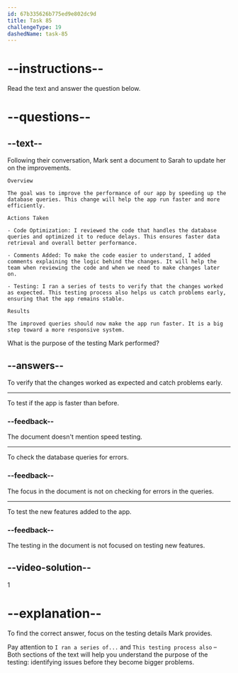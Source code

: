 ```yaml
---
id: 67b335626b775ed9e802dc9d
title: Task 85
challengeType: 19
dashedName: task-85
---
```


<!-- READING -->

# --instructions--

Read the text and answer the question below.

# --questions--

## --text--

Following their conversation, Mark sent a document to Sarah to update her on the improvements.

`Overview`

`The goal was to improve the performance of our app by speeding up the database queries. This change will help the app run faster and more efficiently.`

`Actions Taken`

`- Code Optimization: I reviewed the code that handles the database queries and optimized it to reduce delays. This ensures faster data retrieval and overall better performance.`

`- Comments Added: To make the code easier to understand, I added comments explaining the logic behind the changes. It will help the team when reviewing the code and when we need to make changes later on.`

`- Testing: I ran a series of tests to verify that the changes worked as expected. This testing process also helps us catch problems early, ensuring that the app remains stable.`

`Results`

`The improved queries should now make the app run faster. It is a big step toward a more responsive system.`

What is the purpose of the testing Mark performed?

## --answers--

To verify that the changes worked as expected and catch problems early.

---

To test if the app is faster than before.

### --feedback--

The document doesn't mention speed testing.

---

To check the database queries for errors.

### --feedback--

The focus in the document is not on checking for errors in the queries.

---

To test the new features added to the app.

### --feedback--

The testing in the document is not focused on testing new features.

## --video-solution--

1

# --explanation--

To find the correct answer, focus on the testing details Mark provides.

Pay attention to `I ran a series of...` and `This testing process also` – Both sections of the text will help you understand the purpose of the testing: identifying issues before they become bigger problems.  
